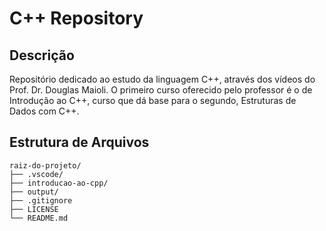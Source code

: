 # C++ Repository

## Descrição
Repositório dedicado ao estudo da linguagem C++, através dos vídeos do Prof. Dr. Douglas Maioli.
O primeiro curso oferecido pelo professor é o de Introdução ao C++, curso que dá base para o segundo, Estruturas de Dados com C++.

## Estrutura de Arquivos
```
raiz-do-projeto/
├── .vscode/
├── introducao-ao-cpp/
├── output/
├── .gitignore
├── LICENSE
└── README.md
```

